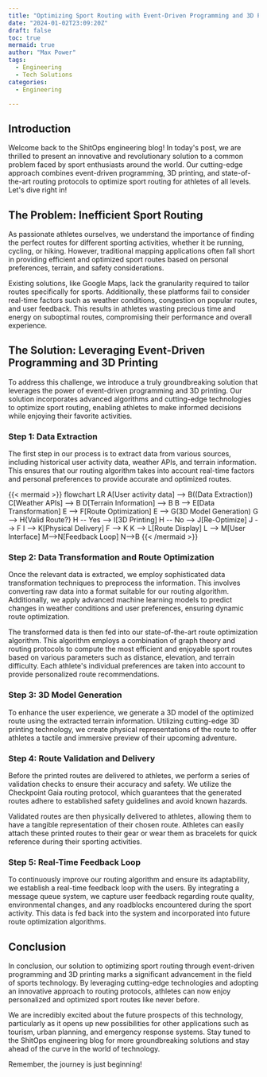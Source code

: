 ```yaml
---
title: "Optimizing Sport Routing with Event-Driven Programming and 3D Printing"
date: "2024-01-02T23:09:20Z"
draft: false
toc: true
mermaid: true
author: "Max Power"
tags:
  - Engineering
  - Tech Solutions
categories:
  - Engineering

---
```


## Introduction

Welcome back to the ShitOps engineering blog! In today's post, we are thrilled to present an innovative and revolutionary solution to a common problem faced by sport enthusiasts around the world. Our cutting-edge approach combines event-driven programming, 3D printing, and state-of-the-art routing protocols to optimize sport routing for athletes of all levels. Let's dive right in!

## The Problem: Inefficient Sport Routing

As passionate athletes ourselves, we understand the importance of finding the perfect routes for different sporting activities, whether it be running, cycling, or hiking. However, traditional mapping applications often fall short in providing efficient and optimized sport routes based on personal preferences, terrain, and safety considerations.

Existing solutions, like Google Maps, lack the granularity required to tailor routes specifically for sports. Additionally, these platforms fail to consider real-time factors such as weather conditions, congestion on popular routes, and user feedback. This results in athletes wasting precious time and energy on suboptimal routes, compromising their performance and overall experience.

## The Solution: Leveraging Event-Driven Programming and 3D Printing

To address this challenge, we introduce a truly groundbreaking solution that leverages the power of event-driven programming and 3D printing. Our solution incorporates advanced algorithms and cutting-edge technologies to optimize sport routing, enabling athletes to make informed decisions while enjoying their favorite activities.

### Step 1: Data Extraction

The first step in our process is to extract data from various sources, including historical user activity data, weather APIs, and terrain information. This ensures that our routing algorithm takes into account real-time factors and personal preferences to provide accurate and optimized routes.

{{< mermaid >}}
flowchart LR
A[User activity data] --> B((Data Extraction))
C[Weather APIs] --> B
D[Terrain Information] --> B
B --> E[Data Transformation]
E --> F[Route Optimization]
E --> G(3D Model Generation)
G --> H{Valid Route?}
H -- Yes --> I[3D Printing]
H -- No --> J[Re-Optimize]
J --> F
I --> K[Physical Delivery]
F --> K
K --> L[Route Display]
L --> M[User Interface]
M-->N[Feedback Loop]
N-->B
{{< /mermaid >}}

### Step 2: Data Transformation and Route Optimization

Once the relevant data is extracted, we employ sophisticated data transformation techniques to preprocess the information. This involves converting raw data into a format suitable for our routing algorithm. Additionally, we apply advanced machine learning models to predict changes in weather conditions and user preferences, ensuring dynamic route optimization.

The transformed data is then fed into our state-of-the-art route optimization algorithm. This algorithm employs a combination of graph theory and routing protocols to compute the most efficient and enjoyable sport routes based on various parameters such as distance, elevation, and terrain difficulty. Each athlete's individual preferences are taken into account to provide personalized route recommendations.

### Step 3: 3D Model Generation

To enhance the user experience, we generate a 3D model of the optimized route using the extracted terrain information. Utilizing cutting-edge 3D printing technology, we create physical representations of the route to offer athletes a tactile and immersive preview of their upcoming adventure.

### Step 4: Route Validation and Delivery

Before the printed routes are delivered to athletes, we perform a series of validation checks to ensure their accuracy and safety. We utilize the Checkpoint Gaia routing protocol, which guarantees that the generated routes adhere to established safety guidelines and avoid known hazards.

Validated routes are then physically delivered to athletes, allowing them to have a tangible representation of their chosen route. Athletes can easily attach these printed routes to their gear or wear them as bracelets for quick reference during their sporting activities.

### Step 5: Real-Time Feedback Loop

To continuously improve our routing algorithm and ensure its adaptability, we establish a real-time feedback loop with the users. By integrating a message queue system, we capture user feedback regarding route quality, environmental changes, and any roadblocks encountered during the sport activity. This data is fed back into the system and incorporated into future route optimization algorithms.

## Conclusion

In conclusion, our solution to optimizing sport routing through event-driven programming and 3D printing marks a significant advancement in the field of sports technology. By leveraging cutting-edge technologies and adopting an innovative approach to routing protocols, athletes can now enjoy personalized and optimized sport routes like never before.

We are incredibly excited about the future prospects of this technology, particularly as it opens up new possibilities for other applications such as tourism, urban planning, and emergency response systems. Stay tuned to the ShitOps engineering blog for more groundbreaking solutions and stay ahead of the curve in the world of technology.

Remember, the journey is just beginning!
